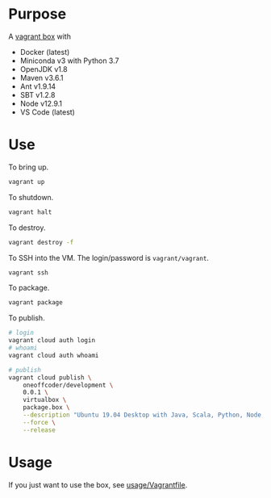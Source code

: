 # Purpose

A [vagrant box](https://app.vagrantup.com/oneoffcoder/boxes/development) with

* Docker (latest)
* Miniconda v3 with Python 3.7
* OpenJDK v1.8
* Maven v3.6.1
* Ant v1.9.14
* SBT v1.2.8
* Node v12.9.1
* VS Code (latest)

# Use

To bring up.

```bash
vagrant up
```

To shutdown.

```bash
vagrant halt
```

To destroy.

```bash
vagrant destroy -f
```

To SSH into the VM. The login/password is `vagrant/vagrant`.

```bash
vagrant ssh
```

To package.

```bash
vagrant package
```

To publish.

```bash
# login
vagrant cloud auth login
# whoami
vagrant cloud auth whoami

# publish
vagrant cloud publish \
    oneoffcoder/development \
    0.0.1 \
    virtualbox \
    package.box \
    --description "Ubuntu 19.04 Desktop with Java, Scala, Python, Node, Docker and VS Code" \
    --force \
    --release
```

# Usage

If you just want to use the box, see [usage/Vagrantfile](usage/Vagrantfile).